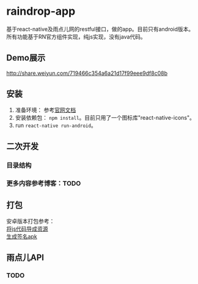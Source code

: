 # raindrop-app
基于react-native及雨点儿网的restful接口，做的app。目前只有android版本。所有功能基于RN官方组件实现，纯js实现，没有java代码。

## Demo展示
http://share.weiyun.com/719466c354a6a21d17f99eee9df8c08b

## 安装
1. 准备环境： 参考[官网文档](https://facebook.github.io/react-native/docs/getting-started.html#content)
2. 安装依赖包： `npm install`。目前只用了一个图标库"react-native-icons"。
3. run `react-native run-android`。

## 二次开发
### 目录结构
### 更多内容参考博客：TODO

## 打包
安卓版本打包参考：<br>
  [将js代码导成资源](https://github.com/facebook/react-native/issues/2743#issuecomment-140697340)<br>
  [生成签名apk](https://facebook.github.io/react-native/docs/signed-apk-android.html#content)

## 雨点儿API
### TODO
